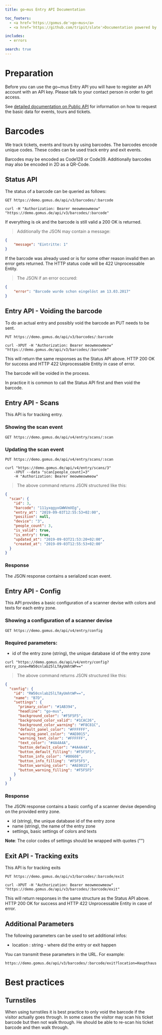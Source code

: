 ```yaml
---
title: go~mus Entry API Documentation

toc_footers:
  - <a href='https://gomus.de'>go~mus</a>
  - <a href='https://github.com/tripit/slate'>Documentation powered by Slate</a>

includes:
  - errors

search: true
---
```


# Preparation

Before you can use the go~mus Entry API you will have to register an API account with an API key.
Please talk to your contact person in order to get access.

See [detailed documentation on Public API](/public_api.html) for information on how to request the basic data
for events, tours and tickets.


# Barcodes

We track tickets, events and tours by using barcodes. The barcodes encode unique codes.
These codes can be used track entry and exit events.

Barcodes may be encoded as Code128 or Code39. Additionally barcodes may also be encoded in 2D as a QR-Code.


## Status API

The status of a barcode can be queried as follows:


`GET https://demo.gomus.de/api/v3/barcodes/:barcode`

```shell
curl -H "Authorization: Bearer meowmeowmeow" "https://demo.gomus.de/api/v3/barcodes/:barcode"
```

If everything is ok and the barcode is still valid a 200 OK is returned.

> Additionally the JSON may contain a message:


```json
{
    "message": "Eintritte: 1"
}
```


If the barcode was already used or is for some other reason invalid then an error gets returned.
The HTTP status code will be 422 Unprocessable Entity.


> The JSON if an error occured:

```json
{
    "error": "Barcode wurde schon eingelöst am 13.03.2017"
}
```


## Entry API - Voiding the barcode

To do an actual entry and possibly void the barcode an PUT needs to be sent.

`PUT https://demo.gomus.de/api/v3/barcodes/:barcode`

```shell
curl -XPUT -H "Authorization: Bearer meowmeowmeow" "https://demo.gomus.de/api/v3/barcodes/:barcode"
```


This will return the same responses as the Status API above.
HTTP 200 OK for success and HTTP 422 Unprocessable Entity in case of error.

The barcode will be voided in the process.


In practice it is common to call the Status API first and then void the barcode.


## Entry API - Scans

This API is for tracking entry.

### Showing the scan event

`GET https://demo.gomus.de/api/v4/entry/scans/:scan`

### Updating the scan event

`PUT https://demo.gomus.de/api/v4/entry/scans/:scan`

```shell
curl "https://demo.gomus.de/api/v4/entry/scans/3"
    -XPUT --data "scan[people_count]=3"
    -H "Authorization: Bearer meowmeowmeow"
```

> The above command returns JSON structured like this:

```json
{
  "scan": {
    "id": 3,
    "barcode": "111yxqgyxGWWVmXEg",
    "entry_at": "2019-09-03T12:55:53+02:00",
    "position": null,
    "device": "3",
    "people_count": 3,
    "is_valid": true,
    "is_entry": true,
    "updated_at": "2019-09-03T21:53:20+02:00",
    "created_at": "2019-09-03T12:55:53+02:00"
  }
}
```

### Response

The JSON response contains a serialized scan event.

## Entry API - Config

This API provides a basic configuration of a scanner devise with colors and texts for each entry zone.

### Showing a configuration of a scanner devise

`GET https://demo.gomus.de/api/v4/entry/config`

### Required parameters:

- id of the entry zone (string), the unique database id of the entry zone

```shell
curl "https://demo.gomus.de/api/v4/entry/config?entry_zone=RW50cnlab25lLTAyUmhtWP=="
```
> The above command returns JSON structured like this:

```json
{
  "config": {
    "id": "RW50cnlab25lLTAyUmhtWP==",
    "name": "B7D",
    "settings": {
      "primary_color": "#1AB394",
      "headline": "go~mus",
      "background_color": "#F5F5F5",
      "background_color_valid": "#1CAC26",
      "background_color_warning": "#F8C81C",
      "default_panel_color": "#FFFFFF",
      "warning_panel_color": "#AE0015",
      "warning_text_color": "#FFFFFF",
      "text_color": "#4A4A4A",
      "button_default_color": "#4A4A4A",
      "button_default_filling": "#F5F5F5",
      "button_info_color": "#00608",
      "button_info_filling": "#F5F5F5",
      "button_warning_color": "#AE0015",
      "button_warning_filling": "#F5F5F5"
    }
  }
}
```

### Response

The JSON response contains a basic config of a scanner devise depending on the provided entry zone.

- id (string), the unique database id of the entry zone
- name (string), the name of the entry zone
- settings, basic settings of colors and texts

**Note**: The color codes of settings should be wrapped with quotes ("")


## Exit API - Tracking exits

This API is for tracking exits

`PUT https://demo.gomus.de/api/v3/barcodes/:barcode/exit`

```shell
curl -XPUT -H "Authorization: Bearer meowmeowmeow" "https://demo.gomus.de/api/v3/barcodes/:barcode/exit"
```


This will return responses in the same structure as the Status API above.
HTTP 200 OK for success and HTTP 422 Unprocessable Entity in case of error.




## Additional Parameters

The following parameters can be used to set additional infos:

- location : string - where did the entry or exit happen


You can transmit these parameters in the URL. For example:

`https://demo.gomus.de/api/v3/barcodes/:barcode/exit?location=Haupthaus`


# Best practices

## Turnstiles

When using turnstiles it is best practice to only void the barcode if the visitor actually goes through.
In some cases the visitor may scan his ticket barcode but then not walk through.
He should be able to re-scan his ticket barcode and then walk through.
